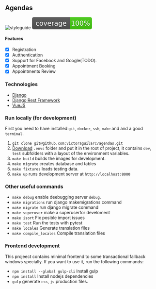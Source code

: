 ## Agendas


![styleguide](https://img.shields.io/badge/styleguide-flake8-blue)
![Coverage](web/badges/coverage.svg) 


#### Features

  - [x] Registration
  - [x] Autthentication
  - [x] Support for Facebook and  Google(TODO).
  - [x] Appointment Booking
  - [x] Appointments Review
   
### Technologies

  * [Django](https://www.djangoproject.com/)
  * [Django Rest Framework](http://www.django-rest-framework.org/)
  * [VueJS](https://vuejs.org/)
  
### Run locally (for development)
First you need to have installed `git`, `docker`, `ssh`, `make` and and a good `terminal`.

  1. `git clone git@github.com:victoraguilarc/agendas.git`
  2. [Download](https://drive.google.com/file/d/1slmIV_BTrkt7AdlC37lGLJ0cAxnv7YCe/view?usp=sharing) `.envs` folder and put it in the root of project, it contains `dev`, `test` subfolders with a layout of the environment variables. 
  3. `make build` builds the images for development. 
  4. `make migrate` creates database and tables 
  5. `make fixtures` loads testing data.
  6. `make up` runs development server at `http://localhost:8000`
  
### Other useful commands
  * `make debug` enable deebugging server `debug`.
  * `make migrations` run django makemigrations command
  * `make migrate` run django migrate command
  * `make superuser` make a superuserfor develoment
  * `make isort` Fix posible import issues
  * `make test` Run the tests with pytest
  * `make locales` Generate translation files
  * `make compile_locales` Compile translation files

### Frontend development

This projeect contains minimal frontend to some transactional fallback windows specially.
If you want to use it, run the following commands:

  * `npm install --global gulp-cli` Install gulp
  * `npm install` Install nodejs dependencies
  * `gulp` generate `css`, `js`  production files.
   
